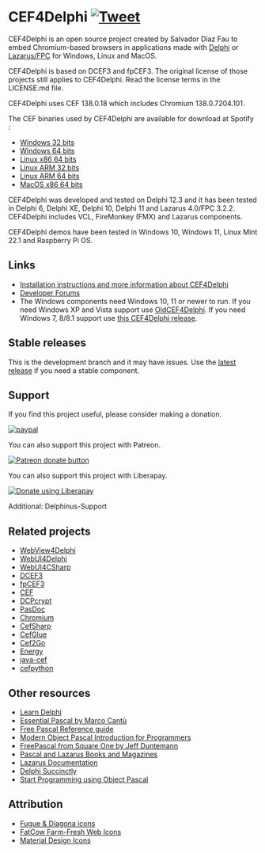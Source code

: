 # CEF4Delphi [![Tweet](https://img.shields.io/twitter/url/http/shields.io.svg?style=social)](https://twitter.com/intent/tweet?text=Use%20CEF4Delphi%20to%20embed%20Chromium-based%20browsers%20in%20your%20application&url=https://github.com/salvadordf/CEF4Delphi&via=briskbard&hashtags=cef4delphi,delphi,lazarus,fpc)
CEF4Delphi is an open source project created by Salvador Díaz Fau to embed Chromium-based browsers in applications made with [Delphi](https://www.embarcadero.com/products/delphi/starter) or [Lazarus/FPC](https://www.lazarus-ide.org/) for Windows, Linux and MacOS.

CEF4Delphi is based on DCEF3 and fpCEF3. The original license of those projects still applies to CEF4Delphi. Read the license terms in the LICENSE.md file.

CEF4Delphi uses CEF 138.0.18 which includes Chromium 138.0.7204.101.

The CEF binaries used by CEF4Delphi are available for download at Spotify :
* [Windows   32 bits](https://cef-builds.spotifycdn.com/cef_binary_138.0.18%2Bg8d99956%2Bchromium-138.0.7204.101_windows32.tar.bz2)
* [Windows   64 bits](https://cef-builds.spotifycdn.com/cef_binary_138.0.18%2Bg8d99956%2Bchromium-138.0.7204.101_windows64.tar.bz2)
* [Linux x86 64 bits](https://cef-builds.spotifycdn.com/cef_binary_138.0.18%2Bg8d99956%2Bchromium-138.0.7204.101_linux64.tar.bz2)
* [Linux ARM 32 bits](https://cef-builds.spotifycdn.com/cef_binary_138.0.18%2Bg8d99956%2Bchromium-138.0.7204.101_linuxarm.tar.bz2)
* [Linux ARM 64 bits](https://cef-builds.spotifycdn.com/cef_binary_138.0.18%2Bg8d99956%2Bchromium-138.0.7204.101_linuxarm64.tar.bz2)
* [MacOS x86 64 bits](https://cef-builds.spotifycdn.com/cef_binary_138.0.18%2Bg8d99956%2Bchromium-138.0.7204.101_macosx64.tar.bz2)

CEF4Delphi was developed and tested on Delphi 12.3 and it has been tested in Delphi 6, Delphi XE, Delphi 10, Delphi 11 and Lazarus 4.0/FPC 3.2.2. CEF4Delphi includes VCL, FireMonkey (FMX) and Lazarus components.

CEF4Delphi demos have been tested in Windows 10, Windows 11, Linux Mint 22.1 and Raspberry Pi OS.

## Links
* [Installation instructions and more information about CEF4Delphi](https://www.briskbard.com/index.php?lang=en&pageid=cef)
* [Developer Forums](https://www.briskbard.com/forum)
* The Windows components need Windows 10, 11 or newer to run. If you need Windows XP and Vista support use [OldCEF4Delphi](https://github.com/salvadordf/OldCEF4Delphi). If you need Windows 7, 8/8.1 support use [this CEF4Delphi release](https://github.com/salvadordf/CEF4Delphi/releases/tag/109.0.5414.120).

## Stable releases 
This is the development branch and it may have issues. Use the [latest release](https://github.com/salvadordf/CEF4Delphi/releases/latest) if you need a stable component.

## Support
If you find this project useful, please consider making a donation.

[![paypal](https://www.paypalobjects.com/en_US/i/btn/btn_donateCC_LG.gif)](https://www.paypal.com/cgi-bin/webscr?cmd=_s-xclick&hosted_button_id=FTSD2CCGXTD86)

You can also support this project with Patreon.

<a href="https://patreon.com/salvadordf"><img src="https://c5.patreon.com/external/logo/become_a_patron_button.png" alt="Patreon donate button" /></a>

You can also support this project with Liberapay.

<a href="https://liberapay.com/salvadordf/donate"><img alt="Donate using Liberapay" src="https://liberapay.com/assets/widgets/donate.svg"></a>

Additional:
Delphinus-Support

## Related projects
* [WebView4Delphi](https://github.com/salvadordf/WebView4Delphi)
* [WebUI4Delphi](https://github.com/salvadordf/WebUI4Delphi)
* [WebUI4CSharp](https://github.com/salvadordf/WebUI4CSharp)
* [DCEF3](https://github.com/hgourvest/dcef3) 
* [fpCEF3](https://github.com/dliw/fpCEF3)
* [CEF](https://bitbucket.org/chromiumembedded/cef/)
* [DCPcrypt](https://sourceforge.net/projects/lazarus-ccr/files/DCPcrypt/)
* [PasDoc](https://pasdoc.github.io/)
* [Chromium](https://chromium.googlesource.com/chromium/src/)
* [CefSharp](https://github.com/cefsharp/CefSharp)
* [CefGlue](https://gitlab.com/xiliumhq/chromiumembedded/cefglue)
* [Cef2Go](https://github.com/cztomczak/cef2go)
* [Energy](https://github.com/energye/energy)
* [java-cef](https://bitbucket.org/chromiumembedded/java-cef)
* [cefpython](https://github.com/cztomczak/cefpython)

## Other resources
* [Learn Delphi](https://learndelphi.org/)
* [Essential Pascal by Marco Cantù](https://www.marcocantu.com/epascal/)
* [Free Pascal Reference guide](https://www.freepascal.org/docs-html/ref/ref.html)
* [Modern Object Pascal Introduction for Programmers](https://castle-engine.io/modern_pascal)
* [FreePascal from Square One by Jeff Duntemann](http://www.copperwood.com/pub/FreePascalFromSquareOne.pdf)
* [Pascal and Lazarus Books and Magazines](https://wiki.freepascal.org/Pascal_and_Lazarus_Books_and_Magazines)
* [Lazarus Documentation](https://wiki.freepascal.org/Lazarus_Documentation)
* [Delphi Succinctly](https://www.syncfusion.com/succinctly-free-ebooks/delphi)
* [Start Programming using Object Pascal](https://code.sd/startprog/StartProgUsingPascal.pdf)

## Attribution
* [Fugue & Diagona icons](http://yusukekamiyamane.com/)
* [FatCow Farm-Fresh Web Icons](https://github.com/gammasoft/fatcow)
* [Material Design Icons](https://github.com/google/material-design-icons) 
